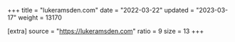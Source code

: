 +++
title = "lukeramsden.com"
date = "2022-03-22"
updated = "2023-03-17"
weight = 13170

[extra]
source = "https://lukeramsden.com"
ratio = 9
size = 13
+++
